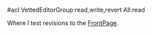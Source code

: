 #acl VettedEditorGroup:read,write,revert All:read

Where I test revisions to the [FrontPage](/src/front-page/index.md).
